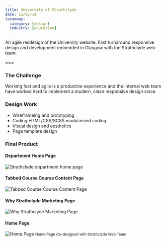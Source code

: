 ```yaml
---
title: University of Strathclyde
date: 12/22/14
taxonomy:
  category: [design]
  industry: [education]
---
```


An agile resdesign of the University website.  Fast turnaround responsive design and development embedded in Glasgow with the Strathclyde web team. 

===


### The Challenge

Working fast and agile is a productive experience and the internal web team have worked hard to implement a modern, clean responsive design since.

### Design Work
* Wireframeing and prototyping
* Coding HTML/CSS/SCSS modularised coding
* Visual design and aesthetics
* Page template design

### Final Product

#### Department Home Page
![Strathclyde department home page](strathclyde4.jpg)
#### Tabbed Course Course Content Page
![Tabbed Course Course Content Page](strathclyde2.jpg)
#### Why Strathclyde Marketing Page
![Why Strathclyde Marketing Page](strathclyde3.jpg)
#### Home Page
![Home Page](strathclyde1.jpg)
<small>Home Page *Co-designed* with Strathclyde Web Team</small>